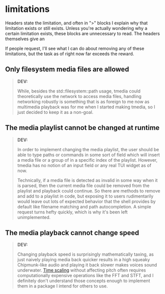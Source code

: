 # limitations

Headers state the limitation, and often in "\>" blocks I explain why that
limitation exists or still exists. Unless you're actually wondering why
a certain limitation exists, these blocks are unnecessary to read. The headers
themselves give an 

If people request, I'll see what I can do about removing any of these
limitations, but the task as of right now far exceeds the reward.

## Only filesystem media files are allowed

> **DEV:**
>
> While, besides the std::filesystem::path usage, tmedia could theoretically 
> use the network to access media files, handling networking robustly 
> is something that is as foreign to me now as multimedia playback was for me
> when I started making tmedia, so I just decided to keep it as a non-goal.

## The media playlist cannot be changed at runtime

> **DEV:**
>
> In order to implement changing the media playlist, the user should be able
> to type paths or commands in some sort of field which will insert a media
> file or a group of in a specific index of the playlist. However, tmedia has 
> no notion of an input field or any real TUI widget as of now.
>
> Technically, if a media file is detected as invalid in some way when it is
> parsed, then the current media file could be removed from the playlist and
> playback could continue. So there are methods to remove and add to a playlist
> in code, but exposing it to users rudimentarily would leave out lots of
> expected behavior that the shell provides by default like filename matching
> and path autocompletion. A simple request turns hefty quickly, which is
> why it's been left unimplemented.

## The media playback cannot change speed

> **DEV:**
>
> Changing playback speed is surprisingly mathematically taxing, as just
> naively playing media back quicker results in a high squeaky
> Chipmunk-like audio and playing it back slower makes voices sound underwater.
> [Time scaling](https://en.wikipedia.org/wiki/Audio_time_stretching_and_pitch_scaling)
> without affecting pitch often requires computationally expensive operations like
> the FFT and STFT, and I definitely don't understand those concepts enough
> to implement them in a package I intend for others to use.
